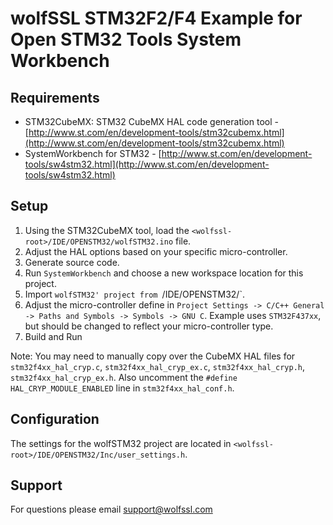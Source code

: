 # wolfSSL STM32F2/F4 Example for Open STM32 Tools System Workbench


## Requirements

* STM32CubeMX: STM32 CubeMX HAL code generation tool - [http://www.st.com/en/development-tools/stm32cubemx.html](http://www.st.com/en/development-tools/stm32cubemx.html)
* SystemWorkbench for STM32 - [http://www.st.com/en/development-tools/sw4stm32.html](http://www.st.com/en/development-tools/sw4stm32.html)

## Setup

1. Using the STM32CubeMX tool, load the `<wolfssl-root>/IDE/OPENSTM32/wolfSTM32.ino` file.
2. Adjust the HAL options based on your specific micro-controller.
3. Generate source code.
4. Run `SystemWorkbench` and choose a new workspace location for this project.
5. Import `wolfSTM32' project from `<wolfssl-root>/IDE/OPENSTM32/`.
6. Adjust the micro-controller define in `Project Settings -> C/C++ General -> Paths and Symbols -> Symbols -> GNU C`. Example uses `STM32F437xx`, but should be changed to reflect your micro-controller type.
7. Build and Run

Note: You may need to manually copy over the CubeMX HAL files for `stm32f4xx_hal_cryp.c`, `stm32f4xx_hal_cryp_ex.c`, `stm32f4xx_hal_cryp.h`, `stm32f4xx_hal_cryp_ex.h`. Also uncomment the `#define HAL_CRYP_MODULE_ENABLED` line in `stm32f4xx_hal_conf.h`.

## Configuration

The settings for the wolfSTM32 project are located in `<wolfssl-root>/IDE/OPENSTM32/Inc/user_settings.h`.

## Support

For questions please email [support@wolfssl.com](mailto:support@wolfssl.com)